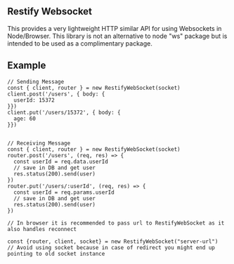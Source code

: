 ## Restify Websocket

This provides a very lightweight HTTP similar API for using Websockets in Node/Browser. This library is not an alternative to node "ws" package but is intended to be used as a complimentary package.

## Example

    // Sending Message
    const { client, router } = new RestifyWebSocket(socket)
    client.post('/users', { body: {
      userId: 15372
    }})
    client.put('/users/15372', { body: {
      age: 60
    }})


    // Receiving Message
    const { client, router } = new RestifyWebSocket(socket)
    router.post('/users', (req, res) => {
      const userId = req.data.userId
      // save in DB and get user
      res.status(200).send(user)
    })
    router.put('/users/:userId', (req, res) => {
      const userId = req.params.userId
      // save in DB and get user
      res.status(200).send(user)
    })

    // In browser it is recommended to pass url to RestifyWebSocket as it also handles reconnect

    const {router, client, socket} = new RestifyWebSocket("server-url")
    // Avoid using socket because in case of redirect you might end up pointing to old socket instance

